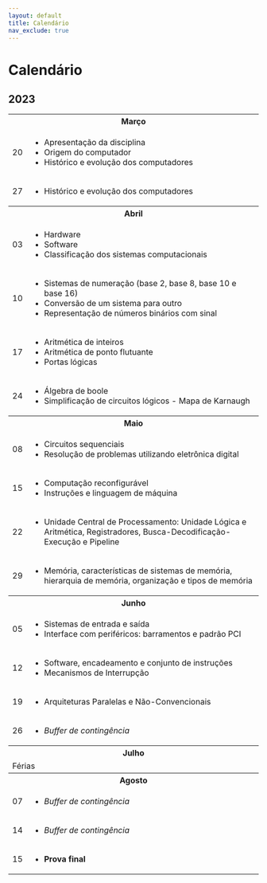 ```yaml
---
layout: default
title: Calendário
nav_exclude: true
---
```


# Calendário

## 2023

<table>
  <tr>
    <th colspan="2"><strong>Março</strong></th>
  </tr>
  <tr>
    <td>20</td>
    <td>
      <ul>
        <li>Apresentação da disciplina</li>
        <li>Origem do computador</li>
        <li>Histórico e evolução dos computadores</li>
      </ul>
    </td>
  </tr>
  <tr>
    <td>27</td>
    <td>
      <ul>
        <li>Histórico e evolução dos computadores</li>
      </ul>
    </td>
  </tr>
  <tr>
    <th colspan="2"><strong>Abril</strong></th>
  </tr>
  <tr>
    <td>03</td>
    <td>
      <ul><li>Hardware</li><li>Software</li><li>Classificação dos sistemas computacionais</li></ul>
    </td>
  </tr>
  <tr>
    <td>10</td>
    <td>
      <ul>
        <li>Sistemas de numeração (base 2, base 8, base 10 e base 16)</li>
        <li>Conversão de um sistema para outro</li>
        <li>Representação de números binários com sinal</li>
      </ul>
    </td>
  </tr>
  <tr>
    <td>17</td>
    <td>
      <ul>
        <li>Aritmética de inteiros</li>
        <li>Aritmética de ponto flutuante</li>
        <li>Portas lógicas</li>
      </ul>
    </td>
  </tr>
  <tr>
    <td>24</td>
    <td>
      <ul><li>Álgebra de boole</li><li>Simplificação de circuitos lógicos - Mapa de Karnaugh</li></ul>
    </td>
  </tr>
  <tr>
    <th colspan="2"><strong>Maio</strong></th>
  </tr>
  <tr>
    <td>08</td>
    <td>
      <ul><li>Circuitos sequenciais</li><li>Resolução de problemas utilizando eletrônica digital</li></ul>
    </td>
  </tr>
  <tr>
    <td>15</td>
    <td>
      <ul><li>Computação reconfigurável</li><li>Instruções e linguagem de máquina</li></ul>
    </td>
  </tr>
  <tr>
    <td>22</td>
    <td>
      <ul><li>Unidade Central de Processamento: Unidade Lógica e Aritmética, Registradores, Busca-Decodificação-Execução e Pipeline</li></ul>
    </td>
  </tr>
  <tr>
    <td>29</td>
    <td>
      <ul><li>Memória, características de sistemas de memória, hierarquia de memória, organização e tipos de memória</li></ul>
    </td>
  </tr>
  <tr>
    <th colspan="2"><strong>Junho</strong></th>
  </tr>
  <tr>
    <td>05</td>
    <td>
      <ul><li>Sistemas de entrada e saída</li><li>Interface com periféricos: barramentos e padrão PCI</li></ul>
    </td>
  </tr>
  <tr>
    <td>12</td>
    <td>
      <ul><li>Software, encadeamento e conjunto de instruções</li><li>Mecanismos de Interrupção</li></ul>
    </td>
  </tr>
  <tr>
    <td>19</td>
    <td>
      <ul><li>Arquiteturas Paralelas e Não-Convencionais</li></ul>
    </td>
  </tr>
  <tr>
    <td>26</td>
    <td>
      <ul><li><em>Buffer de contingência</em></li></ul>
    </td>
  </tr>
  <tr>
    <th colspan="2"><strong>Julho</strong></th>
  </tr>
  <tr>
    <td colspan="2">Férias</td>
  </tr>
  <tr>
    <th colspan="2"><strong>Agosto</strong></th>
  </tr>
  <tr>
    <td>07</td>
    <td>
      <ul><li><em>Buffer de contingência</em></li></ul>
    </td>
  </tr>
  <tr>
    <td>14</td>
    <td>
      <ul><li><em>Buffer de contingência</em></li></ul>
    </td>
  </tr>
  <tr>
    <td>15</td>
    <td>
      <ul><li><strong>Prova final</strong></li></ul>
    </td>
  </tr>
</table>
